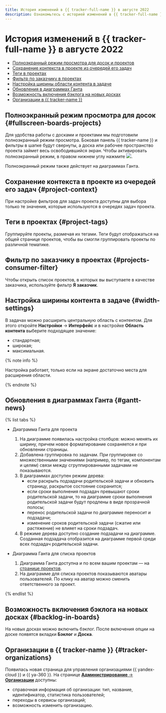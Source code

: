 ```yaml
---
title: История изменений в {{ tracker-full-name }} в августе 2022
description: Ознакомьтесь с историей изменений в {{ tracker-full-name }} за август 2022.
---
```


# История изменений в {{ tracker-full-name }} в августе 2022

* [Полноэкранный режим просмотра для досок и проектов](#fullscreen-boards-projects)
* [Сохранение контекста в проекте из очередей его задач](#project-context)
* [Теги в проектах](#project-tags)
* [Фильтр по заказчику в проектах](#projects-consumer-filter)
* [Настройка ширины области контента в задаче](#width-settings)
* [Обновления в диаграммах Ганта](#gantt-news)
* [Возможность включения бэклога на новых досках](#backlog-in-boards)
* [Организации в {{ tracker-name }}](#tracker-organizations)

## Полноэкранный режим просмотра для досок {#fullscreen-boards-projects}

Для удобства работы с досками и проектами мы подготовили полноэкранный режим просмотра. Боковая панель {{ tracker-name }} и фильтры в шапке будут свернуты, а доска или рабочее пространство проекта займет весь освободившийся экран. Чтобы активировать полноэкранный режим, в правом нижнем углу нажмите ![](../../_assets/tracker/fullscreen-agile.png).

Полноэкранный режим также действует на диаграммах Ганта.

## Сохранение контекста в проекте из очередей его задач {#project-context}

При настройке фильтров для задач проекта доступны для выбора только те значения, которые используются в очередях задач проекта.

## Теги в проектах {#project-tags}

Группируйте проекты, размечая их тегами. Теги будут отображаться на общей странице проектов, чтобы вы смогли группировать проекты по различной тематике.

## Фильтр по заказчику в проектах {#projects-consumer-filter}

Чтобы открыть список проектов, в которых вы выступаете в качестве заказчика, используйте фильтр **Я заказчик**.

## Настройка ширины контента в задаче {#width-settings}

В задачах можно расширить центральную область с контентом. Для этого откройте **Настройки** → **Интерфейс** и в настройке **Область контента** выберите подходящее значение:
* стандартная;
* широкая;
* максимальная.

{% note info %}

Настройка работает, только если на экране достаточно места для расширения области.

{% endnote %}

## Обновления в диаграммах Ганта {#gantt-news}

{% list tabs %}

   - Диаграмма Ганта для проекта

      1. На диаграмме появилась настройка столбцов: можно менять их ширину, причем новое форматирование сохраняется и при обновлении страницы.
      1. Добавлена группировка по задачам. При группировке со множественными значениями (например, по тегам, компонентам и целям) связи между сгруппированными задачами не показываются.
      1. В диаграммах доступен режим дерева:
         * если раскрыть подзадачи родительской задачи и обновить страницу, раскрытое состояние сохранится;
         * если сроки выполнения подзадач превышают сроки родительской задачи, то на диаграмме сроки выполнения родительской задачи будут продлены в виде прозрачной полосы;
         * перенос родительской задачи по диаграмме переносит и подзадачи;
         * изменение сроков родительской задачи (сжатие или растяжение) не влияет на сроки подзадач.
      1. В режиме дерева доступно создание подзадачи на диаграмме. Созданная подзадача отобразится на диаграмме первой среди всех подзадач родительской задачи.

   - Диаграмма Ганта для списка проектов

      1. Диаграмма Ганта доступна и по всем вашим проектам — на [странице проектов](https://tracker.yandex.ru/pages/projects).
      1. На диаграмме для списка проектов показываются аватары пользователей. По клику на аватар можно сменить ответственного за проект.

{% endlist %}


## Возможность включения бэклога на новых досках {#backlog-in-boards}

На новых досках можно включить бэклог. После включения опции на доске появятся вкладки **Бэклог** и **Доска**.

## Организации в {{ tracker-name }} {#tracker-organizations}

Появилась новая страница для управления организациями {{ yandex-cloud }} и {{ ya-360 }}. На странице [**Администрирование** → **Организации**](https://tracker.yandex.ru/admin/orgs) доступны:
* справочная информация об организации: тип, название, идентификатор, статистика пользователей;
* переходы в сервисы организаций;
* возможность изменить организацию.